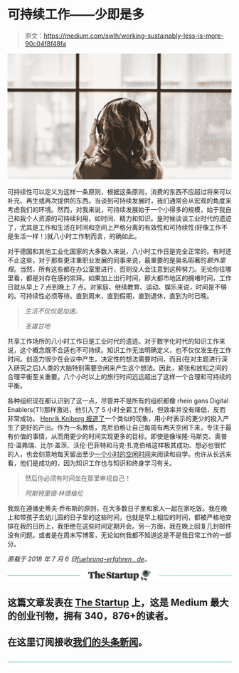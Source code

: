 # 可持续工作——少即是多

> 原文：<https://medium.com/swlh/working-sustainably-less-is-more-90c04f8f48fa>

![](img/17317ae6b48b9a97b6f4f0ccae167201.png)

可持续性可以定义为这样一条原则，根据这条原则，消费的东西不应超过将来可以补充、再生或再次提供的东西。当谈到可持续发展时，我们通常会从宏观的角度来考虑我们的环境。然而，对我来说，可持续发展始于一个小得多的规模，始于我自己和我个人资源的可持续利用，如时间、精力和知识。是时候谈谈工业时代的遗迹了，尤其是工作和生活在时间和空间上严格分离的有效性和可持续性(好像工作不是生活一样！)就八小时工作制而言，的确如此。

对于德国和其他工业化国家的大多数人来说，八小时工作日是完全正常的。有时还不止这些，对于那些更注重职业发展的同事来说，最重要的是臭名昭著的*额外里程*。当然，所有这些都在办公室里进行，否则没人会注意到这种努力。无论你往哪里看，都是对存在感的崇拜。如果加上出行时间，即大都市地区的拥堵时间，工作日就从早上 7 点到晚上 7 点。对家庭、继续教育、运动、娱乐来说，时间是不够的。可持续性必须等待。直到周末，直到假期，直到退休，直到为时已晚。

> *生活不仅仅是加速。*
> 
> *圣雄甘地*

共享工作场所的八小时工作日是工业时代的遗迹。对于数字化时代的知识工作来说，这个概念既不合适也不可持续。知识工作无法明确定义，也不仅仅发生在工作时间。创造力很少在会议中产生。决定性的想法需要时间，而且(在对主题进行深入研究之后)人类的大脑特别需要空闲来产生这个想法。因此，紧张和放松之间的合理平衡至关重要。八个小时以上的旅行时间远远超出了这样一个合理和可持续的平衡。

各种组织现在都认识到了这一点，尽管并不是所有的组织都像 rhein gans Digital Enablers(T1)那样激进，他引入了 5 小时全薪工作制，但效率并没有降低，反而非常成功。 [Henrik Kniberg 报道了](http://blog.crisp.se/2016/10/20/henrikkniberg/focus-keynote)一个类似的现象，用小时表示的更少的投入产生了更好的产出。作为一名教练，克尼伯格让自己每周有两天空闲下来，专注于最有价值的事情，从而用更少的时间实现更多的目标。即使是像埃隆·马斯克、奥普拉·温弗瑞、比尔·盖茨、沃伦·巴菲特和马克·扎克伯格这样极其成功、想必也很忙的人，也会刻意地每天留出至少[一个小时的空闲时间](/@michaeldsimmons/bill-gates-warren-buffett-and-oprah-all-use-the-5-hour-rule-308f528b6363)来阅读和自学。也许从长远来看，他们是成功的，因为知识工作也与知识和终身学习有关。

> 然后你必须有时间坐在那里审视自己！
> 
> *阿斯特里德·林德格伦*

我现在遵循史蒂夫·乔布斯的原则，在大多数日子里和家人一起在家吃饭。我在晚上和带孩子去幼儿园的日子里的这些时间，也就是早上相应的时间，都被严格地安排在我的日历上，我拒绝在这些时间定期开会。另一方面，我在晚上回复几封邮件没有问题。或者是在周末写博客，无论如何我都不知道这是不是我日常工作的一部分。

*原载于 2018 年 7 月 6 日*[*fuehrung-erfahren . de*](https://fuehrung-erfahren.de/en/2018/07/working-sustainably-less-is-more/)*。*

[![](img/308a8d84fb9b2fab43d66c117fcc4bb4.png)](https://medium.com/swlh)

## 这篇文章发表在 [The Startup](https://medium.com/swlh) 上，这是 Medium 最大的创业刊物，拥有 340，876+的读者。

## 在这里订阅接收[我们的头条新闻](http://growthsupply.com/the-startup-newsletter/)。

[![](img/b0164736ea17a63403e660de5dedf91a.png)](https://medium.com/swlh)